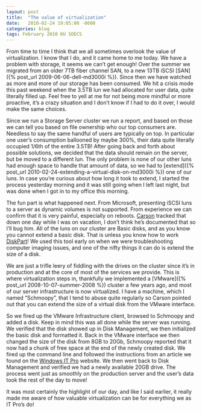 ```yaml
---
layout: post
title:  "The value of virtualization"
date:   2010-02-24 19:05:00 -0600
categories: blog
tags: February 2010 KU SOECS
---
```

From time to time I think that we all sometimes overlook the value of virtualization. I know that I do, and it came home to me today. We have a problem with storage, it seems we can’t get enough! Over the summer we migrated from an older 7TB fiber channel SAN, to a new 13TB iSCSI [SAN]({% post_url 2009-06-06-dell-md3000i %}). Since then we have watched as more and more of our storage has been consumed. We hit a crisis mode this past weekend when the 3.5TB lun we had allocated for user data, quite literally filled up. Feel free to yell at me for not being more mindful or more proactive, it’s a crazy situation and I don’t know if I had to do it over, I would make the same choices.

Since we run a Storage Server cluster we run a report, and based on those we can tell you based on file ownership who our top consumers are. Needless to say the same handful of users are typically on top. In particular one user’s consumption ballooned by maybe 300%, their data quite literally occupied 1/6th of the entire 3.5TB! After going back and forth about possible solutions, we decided that the data should remain on the server, but be moved to a different lun. The only problem is none of our other luns had enough space to handle that amount of data, so we had to [extend]({% post_url 2010-02-24-extending-a-virtual-disk-on-md3000i %}) one of our luns. In case you’re curious about how long it took to extend, I started the process yesterday morning and it was still going when I left last night, but was done when I got in to my office this morning.

The fun part is what happened next. From Microsoft, presenting iSCSI luns to a server as dynamic volumes is not supported. From experience we can confirm that it is very painful, especially on reboots. [Carson](http://www.carsongee.com/) tracked that down one day while I was on vacation, I don’t think he’s documented that so I’ll bug him. All of the luns on our cluster are Basic disks, and as you know you cannot extend a basic disk. That is unless you know how to work [DiskPart](http://support.microsoft.com/kb/300415)! We used this tool early on when we were troubleshooting computer imaging issues, and one of the nifty things it can do is extend the size of a disk.

We are just a trifle leery of fiddling with the drives on the cluster since it’s in production and at the core of most of the services we provide. This is where virtualization steps in, thankfully we implemented a [VMware]({% post_url 2008-10-07-summer-2008 %}) cluster a few years ago, and most of our server infrastructure is now virtualized. I have a machine, which I named “Schmoopy”, that I tend to abuse quite regularly so Carson pointed out that you can extend the size of a virtual disk from the VMware interface.

So we fired up the VMware Infrastructure client, browsed to Schmoopy and added a disk. Keep in mind this was all done while the server was running. We verified that the disk showed up in Disk Management, we then initialized the basic disk and formatted it. Back in the VMware interface we then changed the size of the disk from 8GB to 20Gb, Schmoopy reported that it now had a chunk of free space at the end of the newly created disk. We fired up the command line and followed the instructions from an article we found on the [Windows IT Pro](http://www.windowsitpro.com/article/file-systems/how-can-i-use-diskpart-to-extend-a-volume-.aspx) website. We then went back to Disk Management and verified we had a newly available 20GB drive. The process went just as smoothly on the production server and the user’s data took the rest of the day to move!

It was most certainly the highlight of our day, and like I said earlier, it really made me aware of how valuable virtualization can be for everything we as IT Pro’s do!
